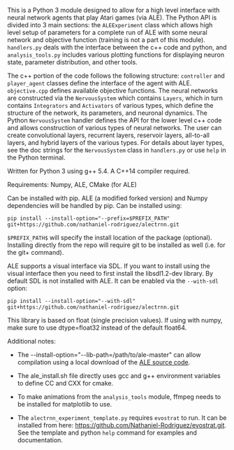 This is a Python 3 module designed to allow for a high level interface with neural network agents that play Atari games (via ALE). The Python API is divided into 3 main sections: the `ALEExperiment` class which allows high level setup of parameters for a complete run of ALE with some neural network and objective function (training is not a part of this module). `handlers.py` deals with the interface between the c++ code and python, and `analysis_tools.py` includes various plotting functions for displaying neuron state, parameter distribution, and other tools.

The c++ portion of the code follows the following structure: `controller` and `player_agent` classes define the interface of the agent with ALE. `objective.cpp` defines available objective functions. The neural networks are constructed via the `NervousSystem` which contains `Layers`, which in turn contains `Integrators` and `Activators` of various types, which define the structure of the network, its parameters, and neuronal dynamics. The Python `NervousSystem` handler defines the API for the lower level c++ code and allows construction of various types of neural networks. The user can create convolutional layers, recurrent layers, reservoir layers, all-to-all layers, and hybrid layers of the various types. For details about layer types, see the doc strings for the `NervousSystem` class in `handlers.py` or use `help` in the Python terminal.  

Written for Python 3 using g++ 5.4. A C++14 compiler required.

Requirements: Numpy, ALE, CMake (for ALE)

Can be installed with pip. ALE (a modified forked version) and Numpy dependencies will be handled by pip. Can be installed using:

```
pip install --install-option="--prefix=$PREFIX_PATH" git+https://github.com/nathaniel-rodriguez/alectrnn.git
```

`$PREFIX_PATH$` will specify the install location of the package (optional). Installing directly from the repo will require git to be installed as well (i.e. for the git+ command).

ALE supports a visual interface via SDL. If you want to install using the visual interface then you need to first install the libsdl1.2-dev library. By default SDL is not installed with ALE. It can be enabled via the `--with-sdl` option:

```
pip install --install-option="--with-sdl" git+https://github.com/nathaniel-rodriguez/alectrnn.git
```

This library is based on float (single precision values). If using with numpy, make sure to use dtype=float32 instead of the default float64.

Additional notes:

- The --install-option="--lib-path=/path/to/ale-master" can allow compilation using a local download of the [ALE source code](https://github.com/Nathaniel-Rodriguez/arcade-learning-environment).

- The ale_install.sh file directly uses gcc and g++ environment variables to define CC and CXX for cmake.
 
- To make animations from the `analysis_tools` module, ffmpeg needs to be installed for matplotlib to use.

- The `alectrnn_experiment_template.py` requires `evostrat` to run. It can be installed from here: https://github.com/Nathaniel-Rodriguez/evostrat.git. See the template and python `help` command for examples and documentation.